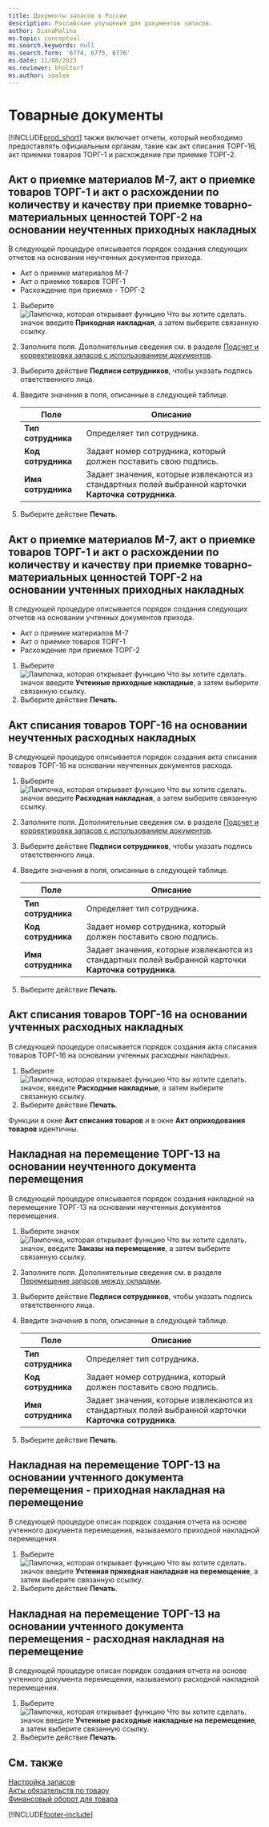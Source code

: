 ```yaml
---
title: Документы запасов в России
description: Российские улучшения для документов запасов.
author: DianaMalina
ms.topic: conceptual
ms.search.keywords: null
ms.search.form: '6774, 6775, 6776'
ms.date: 11/08/2023
ms.reviewer: bholtorf
ms.author: soalex
---
```


# Товарные документы

[!INCLUDE[prod_short](../../includes/prod_short.md)] также включает отчеты, который необходимо предоставлять официальным органам, такие как акт списания ТОРГ-16, акт приемки товаров ТОРГ-1 и расхождение при приемке ТОРГ-2.

## Акт о приемке материалов M-7, акт о приемке товаров ТОРГ-1 и акт о расхождении по количеству и качеству при приемке товарно-материальных ценностей ТОРГ-2 на основании неучтенных приходных накладных

В следующей процедуре описывается порядок создания следующих отчетов на основании неучтенных документов прихода.
- Акт о приемке материалов М-7
- Акт о приемке товаров ТОРГ-1
- Расхождение при приемке - ТОРГ-2

1. Выберите ![Лампочка, которая открывает функцию Что вы хотите сделать.](../../media/ui-search/search_small.png "Что вы хотите сделать") значок введите **Приходная накладная**, а затем выберите связанную ссылку.
2. Заполните поля. Дополнительные сведения см. в разделе [Подсчет и корректировка запасов с использованием документов](../../inventory-how-count-inventory-with-documents.md).
3. Выберите действие **Подписи сотрудников**, чтобы указать подпись ответственного лица.
4. Введите значения в поля, описанные в следующей таблице.

    | Поле             | Описание                                                  |
    | ----------------- | ------------------------------------------------------------ |
    | **Тип сотрудника** | Определяет тип сотрудника.                          |
    | **Код сотрудника**  | Задает номер сотрудника, который должен поставить свою подпись. |
    | **Имя сотрудника** | Задает значения, которые извлекаются из стандартных полей выбранной карточки **Карточка сотрудника**. |

5. Выберите действие **Печать**.

## Акт о приемке материалов M-7, акт о приемке товаров ТОРГ-1 и акт о расхождении по количеству и качеству при приемке товарно-материальных ценностей ТОРГ-2 на основании учтенных приходных накладных

В следующей процедуре описывается порядок создания следующих отчетов на основании учтенных документов прихода.
- Акт о приемке материалов М-7
- Акт о приемке товаров ТОРГ-1
- Расхождение при приемке ТОРГ-2

1. Выберите ![Лампочка, которая открывает функцию Что вы хотите сделать.](../../media/ui-search/search_small.png "Что вы хотите сделать") значок введите **Учтенные приходные накладные**, а затем выберите связанную ссылку.
2. Выберите действие **Печать**.

## Акт списания товаров ТОРГ-16 на основании неучтенных расходных накладных

В следующей процедуре описывается порядок создания акта списания товаров ТОРГ-16 на основании неучтенных документов расхода.

1. Выберите ![Лампочка, которая открывает функцию Что вы хотите сделать.](../../media/ui-search/search_small.png "Что вы хотите сделать") значок введите **Расходная накладная**, а затем выберите связанную ссылку.
2. Заполните поля. Дополнительные сведения см. в разделе [Подсчет и корректировка запасов с использованием документов](../../inventory-how-count-inventory-with-documents.md).
3. Выберите действие **Подписи сотрудников**, чтобы указать подпись ответственного лица.
4. Введите значения в поля, описанные в следующей таблице.

    | Поле             | Описание                                                  |
    | ----------------- | ------------------------------------------------------------ |
    | **Тип сотрудника** | Определяет тип сотрудника.                          |
    | **Код сотрудника**  | Задает номер сотрудника, который должен поставить свою подпись. |
    | **Имя сотрудника** | Задает значения, которые извлекаются из стандартных полей выбранной карточки **Карточка сотрудника**. |

5. Выберите действие **Печать**.

## Акт списания товаров ТОРГ-16 на основании учтенных расходных накладных

В следующей процедуре описывается порядок создания акта списания товаров ТОРГ-16 на основании учтенных расходных накладных.

1. Выберите ![Лампочка, которая открывает функцию Что вы хотите сделать.](../../media/ui-search/search_small.png "Что вы хотите сделать") значок, введите **Расходные накладные**, а затем выберите связанную ссылку.
2. Выберите действие **Печать**.

Функции в окне **Акт списания товаров** и в окне **Акт оприходования товаров** идентичны.

## Накладная на перемещение ТОРГ-13 на основании неучтенного документа перемещения

В следующей процедуре описывается порядок создания накладной на перемещение ТОРГ-13 на основании неучтенных документов перемещения.

1. Выберите значок ![Лампочка, которая открывает функцию Что вы хотите сделать.](../../media/ui-search/search_small.png "Что вы хотите сделать") значок, введите **Заказы на перемещение**, а затем выберите связанную ссылку.
2. Заполните поля. Дополнительные сведения см. в разделе [Перемещение запасов между складами](../../inventory-how-transfer-between-locations.md).
3. Выберите действие **Подписи сотрудников**, чтобы указать подпись ответственного лица.
4. Введите значения в поля, описанные в следующей таблице.

    | Поле             | Описание                                                  |
    | ----------------- | ------------------------------------------------------------ |
    | **Тип сотрудника** | Определяет тип сотрудника.                          |
    | **Код сотрудника**  | Задает номер сотрудника, который должен поставить свою подпись. |
    | **Имя сотрудника** | Задает значения, которые извлекаются из стандартных полей выбранной карточки **Карточка сотрудника**. |

5. Выберите действие **Печать**.

## Накладная на перемещение ТОРГ-13 на основании учтенного документа перемещения - приходная накладная на перемещение

В следующей процедуре описан порядок создания отчета на основе учтенного документа перемещения, называемого приходной накладной перемещения.

1. Выберите ![Лампочка, которая открывает функцию Что вы хотите сделать.](../../media/ui-search/search_small.png "Что вы хотите сделать") значок введите **Учтенная приходная накладная на перемещение**, а затем выберите связанную ссылку.
2. Выберите действие **Печать**.

## Накладная на перемещение ТОРГ-13 на основании учтенного документа перемещения - расходная накладная на перемещение

В следующей процедуре описан порядок создания отчета на основе учтенного документа перемещения, называемого расходной накладной перемещения.

1. Выберите ![Лампочка, которая открывает функцию Что вы хотите сделать.](../../media/ui-search/search_small.png "Что вы хотите сделать") значок введите **Учтенные расходные накладные на перемещение**, а затем выберите связанную ссылку.
2. Выберите действие **Печать**.

## См. также

[Настройка запасов](Inventory-Setup.md)  
[Акты обязательств по товару](Item-Obligatory-Acts.md)  
[Финансовый оборот для товара](Item-General-Ledger-Turnover.md)  


[!INCLUDE[footer-include](../../includes/footer-banner.md)]
